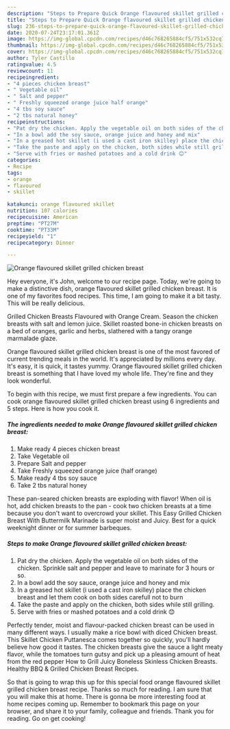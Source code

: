 ```yaml
---
description: "Steps to Prepare Quick Orange flavoured skillet grilled chicken breast"
title: "Steps to Prepare Quick Orange flavoured skillet grilled chicken breast"
slug: 236-steps-to-prepare-quick-orange-flavoured-skillet-grilled-chicken-breast
date: 2020-07-24T23:17:01.361Z
image: https://img-global.cpcdn.com/recipes/d46c768265884cf5/751x532cq70/orange-flavoured-skillet-grilled-chicken-breast-recipe-main-photo.jpg
thumbnail: https://img-global.cpcdn.com/recipes/d46c768265884cf5/751x532cq70/orange-flavoured-skillet-grilled-chicken-breast-recipe-main-photo.jpg
cover: https://img-global.cpcdn.com/recipes/d46c768265884cf5/751x532cq70/orange-flavoured-skillet-grilled-chicken-breast-recipe-main-photo.jpg
author: Tyler Castillo
ratingvalue: 4.5
reviewcount: 11
recipeingredient:
- "4 pieces chicken breast"
- " Vegetable oil"
- " Salt and pepper"
- " Freshly squeezed orange juice half orange"
- "4 tbs soy sauce"
- "2 tbs natural honey"
recipeinstructions:
- "Pat dry the chicken. Apply the vegetable oil on both sides of the chicken. Sprinkle salt and pepper and leave to marinate for 3 hours or so."
- "In a bowl add the soy sauce, orange juice and honey and mix"
- "In a greased hot skillet (i used a cast iron skilley) place the chicken breast and let them cook on both sides carefull not to burn"
- "Take the paste and apply on the chicken, both sides while still grilling."
- "Serve with fries or mashed potatoes and a cold drink 😊"
categories:
- Recipe
tags:
- orange
- flavoured
- skillet

katakunci: orange flavoured skillet 
nutrition: 107 calories
recipecuisine: American
preptime: "PT27M"
cooktime: "PT33M"
recipeyield: "1"
recipecategory: Dinner

---
```



![Orange flavoured skillet grilled chicken breast](https://img-global.cpcdn.com/recipes/d46c768265884cf5/751x532cq70/orange-flavoured-skillet-grilled-chicken-breast-recipe-main-photo.jpg)

Hey everyone, it's John, welcome to our recipe page. Today, we're going to make a distinctive dish, orange flavoured skillet grilled chicken breast. It is one of my favorites food recipes. This time, I am going to make it a bit tasty. This will be really delicious.

Grilled Chicken Breasts Flavoured with Orange Cream. Season the chicken breasts with salt and lemon juice. Skillet roasted bone-in chicken breasts on a bed of oranges, garlic and herbs, slathered with a tangy orange marmalade glaze.

Orange flavoured skillet grilled chicken breast is one of the most favored of current trending meals in the world. It's appreciated by millions every day. It's easy, it is quick, it tastes yummy. Orange flavoured skillet grilled chicken breast is something that I have loved my whole life. They're fine and they look wonderful.


To begin with this recipe, we must first prepare a few ingredients. You can cook orange flavoured skillet grilled chicken breast using 6 ingredients and 5 steps. Here is how you cook it.

<!--inarticleads1-->

##### The ingredients needed to make Orange flavoured skillet grilled chicken breast:

1. Make ready 4 pieces chicken breast
1. Take  Vegetable oil
1. Prepare  Salt and pepper
1. Take  Freshly squeezed orange juice (half orange)
1. Make ready 4 tbs soy sauce
1. Take 2 tbs natural honey


These pan-seared chicken breasts are exploding with flavor! When oil is hot, add chicken breasts to the pan - cook two chicken breasts at a time because you don&#39;t want to overcrowd your skillet. This Easy Grilled Chicken Breast With Buttermilk Marinade is super moist and Juicy. Best for a quick weeknight dinner or for summer barbeques. 

<!--inarticleads2-->

##### Steps to make Orange flavoured skillet grilled chicken breast:

1. Pat dry the chicken. Apply the vegetable oil on both sides of the chicken. Sprinkle salt and pepper and leave to marinate for 3 hours or so.
1. In a bowl add the soy sauce, orange juice and honey and mix
1. In a greased hot skillet (i used a cast iron skilley) place the chicken breast and let them cook on both sides carefull not to burn
1. Take the paste and apply on the chicken, both sides while still grilling.
1. Serve with fries or mashed potatoes and a cold drink 😊


Perfectly tender, moist and flavour-packed chicken breast can be used in many different ways. I usually make a rice bowl with diced Chicken breast. This Skillet Chicken Puttanesca comes together so quickly, you&#39;ll hardly believe how good it tastes. The chicken breasts give the sauce a light meaty flavor, while the tomatoes turn gutsy and pick up a pleasing amount of heat from the red pepper How to Grill Juicy Boneless Skinless Chicken Breasts. Healthy BBQ &amp; Grilled Chicken Breast Recipes. 

So that is going to wrap this up for this special food orange flavoured skillet grilled chicken breast recipe. Thanks so much for reading. I am sure that you will make this at home. There is gonna be more interesting food at home recipes coming up. Remember to bookmark this page on your browser, and share it to your family, colleague and friends. Thank you for reading. Go on get cooking!
